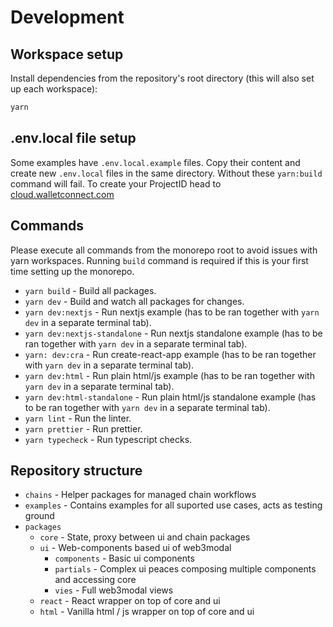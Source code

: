 # Development

## Workspace setup

Install dependencies from the repository's root directory (this will also set up each workspace):

```bash
yarn
```

## .env.local file setup

Some examples have `.env.local.example` files. Copy their content and create new `.env.local` files in the same directory.
Without these `yarn:build` command will fail. To create your ProjectID head to [cloud.walletconnect.com](https://cloud.walletconnect.com/)

## Commands

Please execute all commands from the monorepo root to avoid issues with yarn workspaces. Running `build` command is required if this is your first time setting up the monorepo.

- `yarn build` - Build all packages.
- `yarn dev` - Build and watch all packages for changes.
- `yarn dev:nextjs` - Run nextjs example (has to be ran together with `yarn dev` in a separate terminal tab).
- `yarn dev:nextjs-standalone` - Run nextjs standalone example (has to be ran together with `yarn dev` in a separate terminal tab).
- `yarn: dev:cra` - Run create-react-app example (has to be ran together with `yarn dev` in a separate terminal tab).
- `yarn dev:html` - Run plain html/js example (has to be ran together with `yarn dev` in a separate terminal tab).
- `yarn dev:html-standalone` - Run plain html/js standalone example (has to be ran together with `yarn dev` in a separate terminal tab).
- `yarn lint` - Run the linter.
- `yarn prettier` - Run prettier.
- `yarn typecheck` - Run typescript checks.

## Repository structure

- `chains` - Helper packages for managed chain workflows
- `examples` - Contains examples for all suported use cases, acts as testing ground
- `packages`
  - `core` - State, proxy between ui and chain packages
  - `ui` - Web-components based ui of web3modal
    - `components` - Basic ui components
    - `partials` - Complex ui peaces composing multiple components and accessing core
    - `vies` - Full web3modal views
  - `react` - React wrapper on top of core and ui
  - `html` - Vanilla html / js wrapper on top of core and ui
